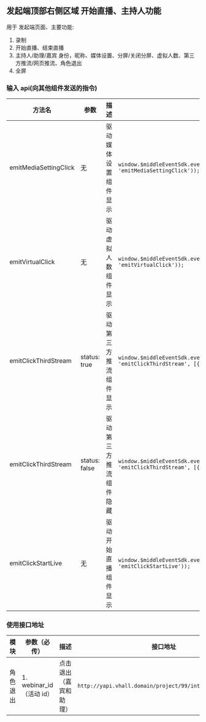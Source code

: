 ## 发起端顶部右侧区域 开始直播、主持人功能

用于 发起端页面、主要功能:

1. 录制
2. 开始直播、结束直播
3. 主持人/助理/嘉宾 身份，昵称、媒体设置、分屏/关闭分屏、虚拟人数、第三方推流/网页推流、角色退出
4. 全屏

### 输入 api(向其他组件发送的指令)

| 方法名                | 参数          | 描述                   | 代码块                                                                                                        |
| --------------------- | ------------- | ---------------------- | ------------------------------------------------------------------------------------------------------------- |
| emitMediaSettingClick | 无            | 驱动媒体设置组件显示   | `window.$middleEventSdk.event.send(boxEventOpitons(this.cuid, 'emitMediaSettingClick'));`                     |
| emitVirtualClick      | 无            | 驱动虚拟人数组件显示   | `window.$middleEventSdk.event.send(boxEventOpitons(this.cuid, 'emitVirtualClick'));`                          |
| emitClickThirdStream  | status: true  | 驱动第三方推流组件显示 | `window.$middleEventSdk.event.send(boxEventOpitons(this.cuid, 'emitClickThirdStream', [{ status: true }]));`  |
| emitClickThirdStream  | status: false | 驱动第三方推流组件隐藏 | `window.$middleEventSdk.event.send(boxEventOpitons(this.cuid, 'emitClickThirdStream', [{ status: false }]));` |
| emitClickStartLive    | 无            | 驱动开始直播组件显示   | `window.$middleEventSdk.event.send(boxEventOpitons(this.cuid, 'emitClickStartLive'));`                        |

### 使用接口地址

| 模块     | 参数（必传）             | 描述                   | 接口地址                                                  |
| -------- | ------------------------ | ---------------------- | --------------------------------------------------------- |
| 角色退出 | 1. webinar_id（活动 id） | 点击退出（嘉宾和助理） | `http://yapi.vhall.domain/project/99/interface/api/24333` |
